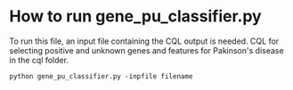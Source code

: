 # How to run gene_pu_classifier.py
To run this file, an input file containing the CQL output is needed. CQL for selecting positive and unknown genes and features for Pakinson's disease in the cql folder.
```
python gene_pu_classifier.py -inpfile filename
```
